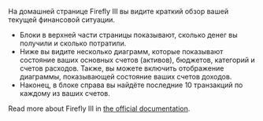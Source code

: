На домашней странице Firefly III вы видите краткий обзор вашей текущей финансовой ситуации.

* Блоки в верхней части страницы показывают, сколько денег вы получили и сколько потратили.
* Ниже вы видите несколько диаграмм, которые показывают состояние ваших основных счетов (активов), бюджетов, категорий и счетов расходов. Также, вы можете включить отображение диаграммы, показывающей состояние ваших счетов доходов.
* Наконец, в блоке справа вы найдёте последние 10 транзакций по каждому из ваших счетов.

Read more about Firefly III in [the official documentation](https://docs.firefly-iii.org/).